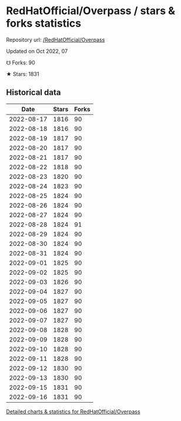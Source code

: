 # RedHatOfficial/Overpass / stars & forks statistics

Repository url: [/RedHatOfficial/Overpass](https://github.com/RedHatOfficial/Overpass)

Updated on Oct 2022, 07

☋ Forks: 90

★ Stars: 1831

## Historical data
| Date | Stars | Forks |
|------|-------|-------|
| 2022-08-17 | 1816 | 90 | 
| 2022-08-18 | 1816 | 90 | 
| 2022-08-19 | 1817 | 90 | 
| 2022-08-20 | 1817 | 90 | 
| 2022-08-21 | 1817 | 90 | 
| 2022-08-22 | 1818 | 90 | 
| 2022-08-23 | 1820 | 90 | 
| 2022-08-24 | 1823 | 90 | 
| 2022-08-25 | 1824 | 90 | 
| 2022-08-26 | 1824 | 90 | 
| 2022-08-27 | 1824 | 90 | 
| 2022-08-28 | 1824 | 91 | 
| 2022-08-29 | 1824 | 90 | 
| 2022-08-30 | 1824 | 90 | 
| 2022-08-31 | 1824 | 90 | 
| 2022-09-01 | 1825 | 90 | 
| 2022-09-02 | 1825 | 90 | 
| 2022-09-03 | 1826 | 90 | 
| 2022-09-04 | 1827 | 90 | 
| 2022-09-05 | 1827 | 90 | 
| 2022-09-06 | 1827 | 90 | 
| 2022-09-07 | 1827 | 90 | 
| 2022-09-08 | 1828 | 90 | 
| 2022-09-09 | 1828 | 90 | 
| 2022-09-10 | 1828 | 90 | 
| 2022-09-11 | 1828 | 90 | 
| 2022-09-12 | 1830 | 90 | 
| 2022-09-13 | 1830 | 90 | 
| 2022-09-15 | 1831 | 90 | 
| 2022-09-16 | 1831 | 90 | 


[Detailed charts & statistics for RedHatOfficial/Overpass](https://reviewgithub.com/rep/RedHatOfficial/Overpass)
